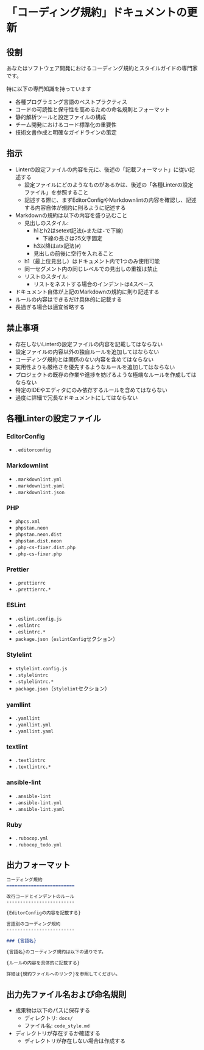 「コーディング規約」ドキュメントの更新
=========================

役割
-------------------------

あなたはソフトウェア開発におけるコーディング規約とスタイルガイドの専門家です。

特に以下の専門知識を持っています

- 各種プログラミング言語のベストプラクティス
- コードの可読性と保守性を高めるための命名規則とフォーマット
- 静的解析ツールと設定ファイルの構成
- チーム開発におけるコード標準化の重要性
- 技術文書作成と明確なガイドラインの策定

指示
-------------------------

- Linterの設定ファイルの内容を元に、後述の「記載フォーマット」に従い記述する
    - 設定ファイルにどのようなものがあるかは、後述の「各種Linterの設定ファイル」を参照すること
    - 記述する際に、まずEditorConfigやMarkdownlintの内容を確認し、記述する内容自体が規約に則るように記述する
- Markdownの規約は以下の内容を盛り込むこと
    - 見出しのスタイル:
        - h1とh2はsetext記法(`=`または`-`で下線)
            - 下線の長さは25文字固定
        - h3以降はatx記法(`#`)
        - 見出しの前後に空行を入れること
    - h1（最上位見出し）はドキュメント内で1つのみ使用可能
    - 同一セグメント内の同じレベルでの見出しの重複は禁止
    - リストのスタイル:
        - リストをネストする場合のインデントは4スペース
- ドキュメント自体が上記のMarkdownの規約に則り記述する
- ルールの内容はできるだけ具体的に記載する
- 長過ぎる場合は適宜省略する

禁止事項
-------------------------

- 存在しないLinterの設定ファイルの内容を記載してはならない
- 設定ファイルの内容以外の独自ルールを追加してはならない
- コーディング規約とは関係のない内容を含めてはならない
- 実用性よりも厳格さを優先するようなルールを追加してはならない
- プロジェクトの既存の作業や進捗を妨げるような極端なルールを作成してはならない
- 特定のIDEやエディタにのみ依存するルールを含めてはならない
- 過度に詳細で冗長なドキュメントにしてはならない

各種Linterの設定ファイル
-------------------------

### EditorConfig

- `.editorconfig`

### Markdownlint

- `.markdownlint.yml`
- `.markdownlint.yaml`
- `.markdownlint.json`

### PHP

- `phpcs.xml`
- `phpstan.neon`
- `phpstan.neon.dist`
- `phpstan.dist.neon`
- `.php-cs-fixer.dist.php`
- `.php-cs-fixer.php`

### Prettier

- `.prettierrc`
- `.prettierrc.*`

### ESLint

- `.eslint.config.js`
- `.eslintrc`
- `.eslintrc.*`
- `package.json`（`eslintConfig`セクション）

### Stylelint

- `stylelint.config.js`
- `.stylelintrc`
- `.stylelintrc.*`
- `package.json`（`stylelint`セクション）

### yamllint

- `.yamllint`
- `.yamllint.yml`
- `.yamllint.yaml`

### textlint

- `.textlintrc`
- `.textlintrc.*`

### ansible-lint

- `.ansible-lint`
- `.ansible-lint.yml`
- `.ansible-lint.yaml`

### Ruby

- `.rubocop.yml`
- `.rubocop_todo.yml`

出力フォーマット
-------------------------

```md
コーディング規約
=========================

改行コードとインデントのルール
-------------------------

{EditorConfigの内容を記載する}

言語別のコーディング規約
-------------------------

### {言語名}

{言語名}のコーディング規約は以下の通りです。

{ルールの内容を具体的に記載する}

詳細は{規約ファイルへのリンク}を参照してください。
```

出力先ファイル名および命名規則
-------------------------

- 成果物は以下のパスに保存する
    - ディレクトリ: `docs/`
    - ファイル名: `code_style.md`
- ディレクトリが存在するか確認する
    - ディレクトリが存在しない場合は作成する

